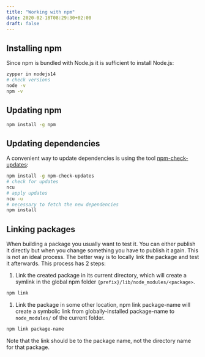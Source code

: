 ```yaml
---
title: "Working with npm"
date: 2020-02-18T08:29:30+02:00
draft: false
---
```


## Installing npm

Since npm is bundled with Node.js it is sufficient to install Node.js:

```bash
zypper in nodejs14
# check versions
node -v
npm -v
```

## Updating npm

```bash
npm install -g npm
```

## Updating dependencies

A convenient way to update dependencies is using the tool [npm-check-updates](https://www.npmjs.com/package/npm-check-updates):

```bash
npm install -g npm-check-updates
# check for updates
ncu
# apply updates
ncu -u
# necessary to fetch the new dependencies
npm install
```

## Linking packages

When building a package you usually want to test it. You can either publish it directly but when you change something you have to publish it again.
This is not an ideal process. The better way is to locally link the package and test it afterwards. This process has 2 steps:

1. Link the created package in its current directory, which will create a symlink in the global npm folder `{prefix}/lib/node_modules/<package>`.

```bash
npm link
```

1. Link the package in  some other location, npm link package-name will create a symbolic link from globally-installed package-name to `node_modules/` of the current folder.

```bash
npm link package-name
```

Note that the link should be to the package name, not the directory name for that package.
